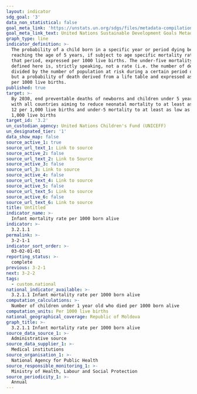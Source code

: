 ```yaml
---
layout: indicator
sdg_goal: '3'
data_non_statistical: false
goal_meta_link: 'https://unstats.un.org/sdgs/files/metadata-compilation/Metadata-Goal-3.pdf '
goal_meta_link_text: United Nations Sustainable Development Goals Metadata (PDF 225 KB)
graph_type: line
indicator_definition: >-
  The probability of a child born in a specific year or period dying before
  reaching the age of 5 years, if subject to age specific mortality rates of
  that period, expressed per 1000 live births. The under-five mortality rate as
  defined here is, strictly speaking, not a rate (i.e. the number of deaths
  divided by the number of population at risk during a certain period of time)
  but a probability of death derived from a life table and expressed as a rate
  per 1000 live births.
published: true
target: >-
  By 2030, end preventable deaths of newborns and children under 5 years of age,
  with all countries aiming to reduce neonatal mortality to at least as low as
  12 per 1,000 live births and under-5 mortality to at least as low as 25 per
  1,000 live births
target_id: '3.2'
un_custodian_agency: United Nations Children's Fund (UNICEFF)
un_designated_tier: '1'
data_show_map: false
source_active_1: true
source_url_text_1: Link to source
source_active_2: false
source_url_text_2: Link to Source
source_active_3: false
source_url_3: Link to source
source_active_4: false
source_url_text_4: Link to source
source_active_5: false
source_url_text_5: Link to source
source_active_6: false
source_url_text_6: Link to source
title: Untitled
indicator_name: >-
  Infant mortality rate per 1000 born alive
indicator: >-
  3.2.1.1
permalink: >-
  3-2-1-1
indicator_sort_order: >-
  03-02-01-01
reporting_status: >-
  complete
previous: 3-2-1
next: 3-2-2
tags:
  - custom.national
national_indicator_available: >-
  3.2.1.1 Infant mortality rate per 1000 born alive
computation_calculations: >-
  Number of children under 1 year old who died per 1000 born alive
computation_units: Per 1000 live births
national_geographical_coverage: Republic of Moldova
graph_title: >-
  3.2.1.1 Infant mortality rate per 1000 born alive
source_data_source_1: >-
  Administrative source
source_data_supplier_1: >-
  Medical institutions
source_organisation_1: >-
  National Agency for Public Health
source_responsible_monitoring_1: >-
  Ministry of Health, Labour and Social Protection
source_periodicity_1: >-
  Annual
---
```

